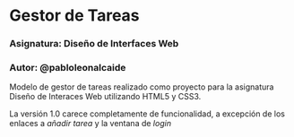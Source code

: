 # Gestor de Tareas
### Asignatura: Diseño de Interfaces Web
### Autor: @pabloleonalcaide

Modelo de gestor de tareas realizado como proyecto para la asignatura Diseño de Interaces Web utilizando HTML5 y CSS3.

La versión 1.0 carece completamente de funcionalidad, a excepción de los enlaces a *añadir tarea* y la ventana de *login*  

